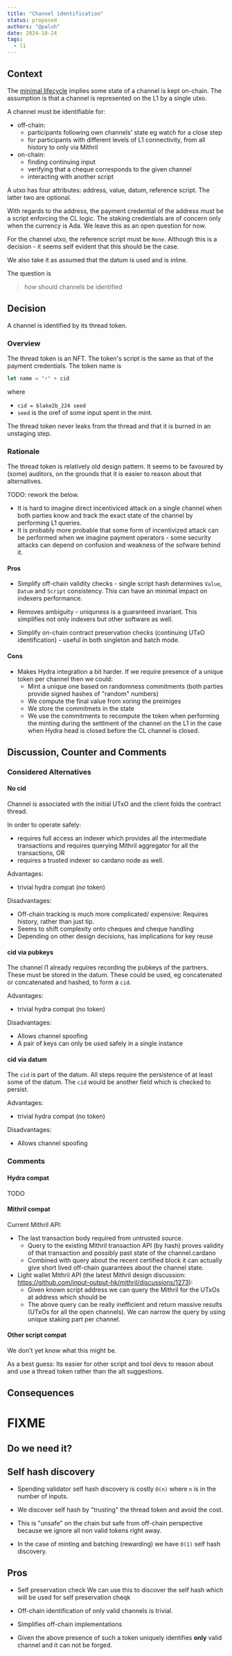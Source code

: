 ```yaml
---
title: "Channel identification"
status: proposed
authors: "@paluh"
date: 2024-10-24
tags:
  - l1
---
```


## Context

The [minimal lifecycle](./minimal-lifecycle.md) implies some state of a channel is kept on-chain. 
The assumption is that a channel is represented on the L1 by a single utxo. 

A channel must be identifiable for:

- off-chain:
  - participants following own channels' state eg watch for a close step
  - for participants with different levels of L1 connectivity, from all history to only via Mithril
- on-chain: 
  - finding continuing input
  - verifying that a cheque corresponds to the given channel
  - interacting with another script

A utxo has four attributes: address, value, datum, reference script.
The latter two are optional.

With regards to the address, the payment credential of the address must be a script enforcing the CL logic.
The staking credentials are of concern only when the currency is Ada. 
We leave this as an open question for now. 

For the channel utxo, the reference script must be `None`. 
Although this is a decision - it seems self evident that this should be the case.

We also take it as assumed that the datum is used and is inline.

The question is 

> how should channels be identified

## Decision

A channel is identified by its thread token.

### Overview

The thread token is an NFT. 
The token's script is the same as that of the payment credentials. 
The token name is

```rs
let name = "⚡" + cid
```

where 

- `cid = blake2b_224 seed`
- `seed` is the oref of some input spent in the mint.


The thread token never leaks from the thread and that it is burned in an unstaging step.

### Rationale

The thread token is relatively old design pattern. 
It seems to be favoured by (some) auditors, on the grounds that it is easier to reason about 
that alternatives.

TODO: rework the below. 

- It is hard to imagine direct incentiviced attack on a single channel when both
parties know and track the exact state of the channel by performing L1
queries.
- It is probably more probable that some form of incentivized attack can be
performed when we imagine payment operators - some security attacks can depend
on confusion and weakness of the sofware behind it.

#### Pros

- Simplify off-chain validity checks - single script hash determines `Value`,
`Datum` and `Script` consistency. This can have an minimal impact on indexers
performance.

- Removes ambiguity - uniquness is a guaranteed invariant. This simplifies not
only indexers but other software as well.

- Simplify on-chain contract preservation checks (continuing UTxO
identification) - useful in both singleton and batch mode.

#### Cons

- Makes Hydra integration a bit harder. If we require presence of a unique token
per channel then we could:
  - Mint a unique one based on randomness commitments (both parties provide
    signed hashes of "random" numbers)
  - We compute the final value from xoring the preimiges
  - We store the commitmets in the state
  - We use the commitments to recompute the token when performing the minting
    during the settlment of the channel on the L1 in the case when Hydra head is
    closed before the CL channel is closed.


## Discussion, Counter and Comments

### Considered Alternatives

#### No cid

Channel is associated with the initial UTxO and the client folds the contract thread. 

In order to operate safely:

- requires full access an indexer which provides all the intermediate
  transactions and requires querying Mithril aggregator for all the transactions, OR
- requires a trusted indexer so cardano node as well.

Advantages: 

- trivial hydra compat (no token)

Disadvantages: 

- Off-chain tracking is much more complicated/ expensive: 
Requires history, rather than just tip.
- Seems to shift complexity onto cheques and cheque handling
- Depending on other design decisions, has implications for key reuse

#### cid via pubkeys

The channel l1 already requires recording the pubkeys of the partners.
These must be stored in the datum. 
These could be used, eg concatenated or concatenated and hashed, to form a `cid`. 

Advantages: 

- trivial hydra compat (no token)

Disadvantages:

- Allows channel spoofing
- A pair of keys can only be used safely in a single instance

#### cid via datum

The `cid` is part of the datum. 
All steps require the persistence of at least some of the datum.
The `cid` would be another field which is checked to persist. 

Advantages: 

- trivial hydra compat (no token)

Disadvantages:

- Allows channel spoofing

### Comments

#### Hydra compat 

TODO

#### Mithril compat 

Current Mithril API:

- The last transaction body required from untrusted source.
  - Query to the existing Mithril transaction API (by hash) proves validity of
    that transaction and possibly past state of the channel.cardano
  - Combined with query about the recent certified block it can actually give
    short lived off-chain guarantees about the channel state.
- Light wallet Mithril API (the latest Mithril design discussion:
  https://github.com/input-output-hk/mithril/discussions/1273):
  - Given known script address we can query the Mithril for the UTxOs at
    address which should be
  - The above query can be really inefficient and return massive results
    (UTxOs for all the open channels). We can narrow the query by using unique
    staking part per channel.

#### Other script compat

We don't yet know what this might be. 

As a best guess: Its easier for other script and tool devs to
reason about and use a thread token rather than the alt suggestions.

## Consequences

# FIXME

## Do we need it?

## Self hash discovery

- Spending validator self hash discovery is costly `O(n)` where `n` is in the
  number of inputs.

- We discover self hash by "trusting" the thread token and avoid the cost.

- This is "unsafe" on the chain but safe from off-chain perspective because we
  ignore all non valid tokens right away.

- In the case of minting and batching (rewarding) we have `O(1)` self hash
  discovery.

## Pros

- Self preservation check We can use this to discover the self hash which will
  be used for self preservation cheqk

- Off-chain identification of only valid channels is trivial.

- Simplifies off-chain implementations

- Given the above presence of such a token uniquely identifies **only** valid
  channel and it can not be forged.


